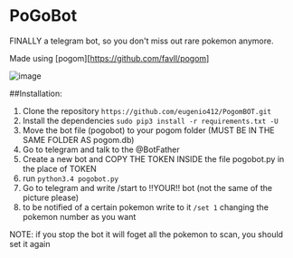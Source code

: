 
# PoGoBot

FINALLY a telegram bot, so you don't miss out rare pokemon anymore.

Made using [pogom][https://github.com/favll/pogom]

![image](https://raw.githubusercontent.com/eugenio412/PogomBOT/master/images/pogobot.jpg)

##Installation:
1. Clone the repository `https://github.com/eugenio412/PogomBOT.git`
2. Install the dependencies `sudo pip3 install -r requirements.txt -U`
3. Move the bot file (pogobot) to your pogom folder (MUST BE IN THE SAME FOLDER AS pogom.db)
4. Go to telegram and talk to the @BotFather
5. Create a new bot and COPY THE TOKEN INSIDE the file pogobot.py in the place of TOKEN
6. run `python3.4 pogobot.py`
7. Go to telegram and write /start to !!YOUR!! bot (not the same of the picture please)
8. to be notified of a certain pokemon write to it `/set 1` changing the pokemon number as you want

NOTE: if you stop the bot it will foget all the pokemon to scan, you should set it again
